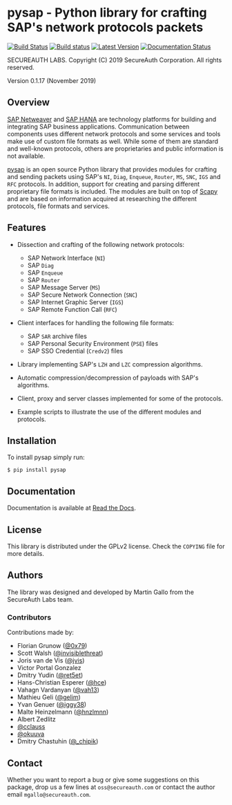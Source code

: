pysap - Python library for crafting SAP's network protocols packets
===================================================================

[![Build Status](https://travis-ci.org/SecureAuthCorp/pysap.svg?branch=master)](https://travis-ci.org/SecureAuthCorp/pysap)
[![Build status](https://ci.appveyor.com/api/projects/status/189ohb2wsqjwgkbw?svg=true)](https://ci.appveyor.com/project/CoreSecurity/pysap)
[![Latest Version](https://img.shields.io/pypi/v/pysap.svg)](https://pypi.python.org/pypi/pysap/)
[![Documentation Status](http://readthedocs.org/projects/pysap/badge/?version=latest)](http://pysap.readthedocs.io/en/latest/?badge=latest)

SECUREAUTH LABS. Copyright (C) 2019 SecureAuth Corporation. All rights reserved.

Version 0.1.17 (November 2019)


Overview
--------

[SAP Netweaver](https://www.sap.com/platform/netweaver/index.epx) and
[SAP HANA](https://www.sap.com/products/hana.html) are technology platforms for
building and integrating SAP business applications. Communication between components
uses different network protocols and some services and tools make use of custom file
formats as well. While some of them are standard and well-known protocols, others
are proprietaries and public information is not available.

[pysap](https://www.secureauth.com/labs/open-source-tools/pysap)
is an open source Python library that provides modules for crafting and sending packets
using SAP's `NI`, `Diag`, `Enqueue`, `Router`, `MS`, `SNC`, `IGS` and `RFC`
protocols. In addition, support for creating and parsing different proprietary file
formats is included. The modules are built on top of [Scapy](https://scapy.net/) and are
based on information acquired at researching the different protocols, file formats
and services.


Features
--------

* Dissection and crafting of the following network protocols:

    * SAP Network Interface (`NI`)
    * SAP `Diag`
    * SAP `Enqueue`
    * SAP `Router`
    * SAP Message Server (`MS`)
    * SAP Secure Network Connection (`SNC`)
    * SAP Internet Graphic Server (`IGS`)
    * SAP Remote Function Call (`RFC`)

* Client interfaces for handling the following file formats:

    * SAP `SAR` archive files
    * SAP Personal Security Environment (`PSE`) files
    * SAP SSO Credential (`Credv2`) files

* Library implementing SAP's `LZH` and `LZC` compression algorithms.

* Automatic compression/decompression of payloads with SAP's algorithms.

* Client, proxy and server classes implemented for some of the protocols.

* Example scripts to illustrate the use of the different modules and protocols.


Installation
------------

To install pysap simply run:

    $ pip install pysap


Documentation
-------------

Documentation is available at [Read the Docs](https://pysap.readthedocs.io/en/latest/).


License
-------

This library is distributed under the GPLv2 license. Check the `COPYING` file for
more details.


Authors
-------

The library was designed and developed by Martin Gallo from the SecureAuth Labs team.

### Contributors ###

Contributions made by:

  * Florian Grunow ([@0x79](https://twitter.com/0x79))
  * Scott Walsh ([@invisiblethreat](https://github.com/invisiblethreat))
  * Joris van de Vis ([@jvis](https://twitter.com/jvis))
  * Victor Portal Gonzalez
  * Dmitry Yudin ([@ret5et](https://github.com/ret5et))
  * Hans-Christian Esperer ([@hce](https://github.com/hce))
  * Vahagn Vardanyan ([@vah13](https://github.com/vah13))
  * Mathieu Geli ([@gelim](https://github.com/gelim))
  * Yvan Genuer ([@iggy38](https://github.com/iggy38))
  * Malte Heinzelmann ([@hnzlmnn](https://github.com/hnzlmnn))
  * Albert Zedlitz
  * [@cclauss](https://github.com/cclauss)
  * [@okuuva](https://github.com/okuuva)
  * Dmitry Chastuhin ([@_chipik](https://twitter.com/_chipik))


Contact
-------

Whether you want to report a bug or give some suggestions on this package, drop
us a few lines at `oss@secureauth.com` or contact the author email
`mgallo@secureauth.com`.
